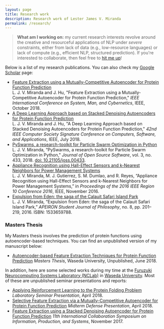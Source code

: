 ```yaml
---
layout: page
title: Research work
description: Research work of Lester James V. Miranda
permalink: /research/
---
```



> **What am I working on:** my current research interests revolve around the creative and resourceful
> applications of NLP under *severe* constraints, either from lack of data (e.g.,
> low-resource languages) or lack of compute (e.g., efficient NLP, structured
> prediction). If you're interested to collaborate, then feel free to [hit me
> up](mailto:ljvmiranda@gmail.com)! 

Below is a list of my research publications. You can also check my [Google
Scholar](https://scholar.google.com/citations?user=2RtnNKEAAAAJ&hl=en) page:  

- [Feature Extraction using a Mutually-Competitive Autoencoder for Protein Function Prediction](https://www.dropbox.com/s/wfgklrndflpqstv/smc2018feature.pdf?dl=0) <br> L. J. V. Miranda and J. Hu, "Feature Extraction using a Mutually-Competitive Autoencoder for Protein Function Prediction," _IEEE International Conference on System, Man, and Cybernetics_, IEEE, October 2018.
- [A Deep Learning Approach based on Stacked Denoising Autoencoders for Protein Function Prediction](https://www.dropbox.com/s/qlj0vxb3ieijmg4/compsac2018deep.pdf?dl=0) <br> L. J. V. Miranda and J. Hu, "A Deep Learning Approach based on Stacked Denoising Autoencoders for Protein Function Prediction," _42nd IEEE Computer Society Signature Conference on Computers, Software, and Applications_, IEEE, July 2018. 
- [PySwarms, a research-toolkit for Particle Swarm Optimization in Python](https://www.dropbox.com/s/8nrtfwpssdv1hn3/joss2018pyswarms.pdf?dl=0) <br> L. J. V. Miranda, “PySwarms, a research-toolkit for Particle Swarm Optimization in Python," _Journal of Open Source Software_, vol. 3, no. 433, 2018. [doi: 10.21105/joss.00433](http://joss.theoj.org/papers/235299884212b9223bce909631e3938b).
- [Appliance Recognition using Hall-Effect Sensors and k-Nearest Neighbors for Power Management Systems](https://www.dropbox.com/s/iawdrt9rm73siw2/tencon2016power.pdf?dl=0) <br> L. J. V. Miranda, M. J. Gutierrez, S. M. Dumlao, and R. Reyes, “Appliance Recognition using Hall-Effect Sensors and k-Nearest Neighbors for Power Management Systems,” in _Proceedings of the 2016 IEEE Region 10 Conference 2016_, IEEE, November 2016.
- [Expulsion from Eden: the saga of the Calauit Safari Island Park](https://www.dropbox.com/s/j36m11rvhbl963e/apeiron2016expulsion.pdf?dl=0) <br> L. J. V. Miranda, “Expulsion from Eden: the saga of the Calauit Safari Island Park,” _APEIRON Student Journal of Philosophy_, no. 8, pp. 201–219, 2016. ISBN: 1533659788.

### Masters Thesis

My Masters thesis involves the prediction of protein functions using
autoencoder-based techniques. You can find an unpublished version of
my manuscript below:

- [Autoencoder-based Feature Extraction Techniques for Protein Function
  Prediction](https://www.dropbox.com/s/345u99e4anukj9u/main-latest.pdf?dl=0) _Masters Thesis_, Waseda University, Unpublished, June 2018.

In addition, here are some selected works during my time at the [Furuzuki
Neurocomputing Systems Laboratory
(NCLab)](https://www.waseda.jp/sem-hflab/nclab/index.html) in [Waseda
University](https://www.waseda.jp/top/en/). Most of these are unpublished seminar presentations and reports:

- [Applying Reinforcement Learning to the Protein Folding Problem](https://www.dropbox.com/s/h4f5ybkn2bhssu7/lab2018applying.pdf?dl=0) _Laboratory Seminar Presentation_, April 2018.
- [Selective Feature Extraction via a Mutually-Competitive Autoencoder for Protein Function Prediction](https://www.dropbox.com/s/zh7d5z3jb5tiijv/midterms-handouts.pdf?dl=0) _Midterm Defense Presentation_, April 2018.
- [Feature Extraction using a Stacked Denoising Autoencoder for Protein Function Prediction](https://www.dropbox.com/s/dq21pwd67mu4u5z/isips2017feature.pdf?dl=0) _11th International Collaboration Symposium on Information, Production, and Systems_, November 2017.
